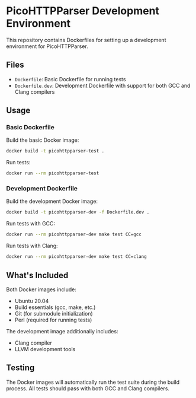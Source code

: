 # PicoHTTPParser Development Environment

This repository contains Dockerfiles for setting up a development environment for PicoHTTPParser.

## Files

- `Dockerfile`: Basic Dockerfile for running tests
- `Dockerfile.dev`: Development Dockerfile with support for both GCC and Clang compilers

## Usage

### Basic Dockerfile

Build the basic Docker image:
```bash
docker build -t picohttpparser-test .
```

Run tests:
```bash
docker run --rm picohttpparser-test
```

### Development Dockerfile

Build the development Docker image:
```bash
docker build -t picohttpparser-dev -f Dockerfile.dev .
```

Run tests with GCC:
```bash
docker run --rm picohttpparser-dev make test CC=gcc
```

Run tests with Clang:
```bash
docker run --rm picohttpparser-dev make test CC=clang
```

## What's Included

Both Docker images include:
- Ubuntu 20.04
- Build essentials (gcc, make, etc.)
- Git (for submodule initialization)
- Perl (required for running tests)

The development image additionally includes:
- Clang compiler
- LLVM development tools

## Testing

The Docker images will automatically run the test suite during the build process. All tests should pass with both GCC and Clang compilers.